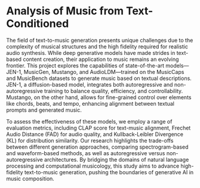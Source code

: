 # Analysis of Music from Text-Conditioned

The field of text-to-music generation presents unique challenges due to the complexity of musical structures and the high fidelity required for realistic audio synthesis. While deep generative models have made strides in text-based content creation, their application to music remains an evolving frontier. This project explores the capabilities of state-of-the-art models—JEN-1, MusicGen, Mustango, and AudioLDM—trained on the MusicCaps and MusicBench datasets to generate music based on textual descriptions. JEN-1, a diffusion-based model, integrates both autoregressive and non-autoregressive training to balance quality, efficiency, and controllability. Mustango, on the other hand, allows for fine-grained control over elements like chords, beats, and tempo, enhancing alignment between textual prompts and generated music.

To assess the effectiveness of these models, we employ a range of evaluation metrics, including CLAP score for text-music alignment, Frechet Audio Distance (FAD) for audio quality, and Kullback-Leibler Divergence (KL) for distribution similarity. Our research highlights the trade-offs between different generation approaches, comparing spectrogram-based and waveform-based methods, as well as autoregressive versus non-autoregressive architectures. By bridging the domains of natural language processing and computational musicology, this study aims to advance high-fidelity text-to-music generation, pushing the boundaries of generative AI in music composition.
